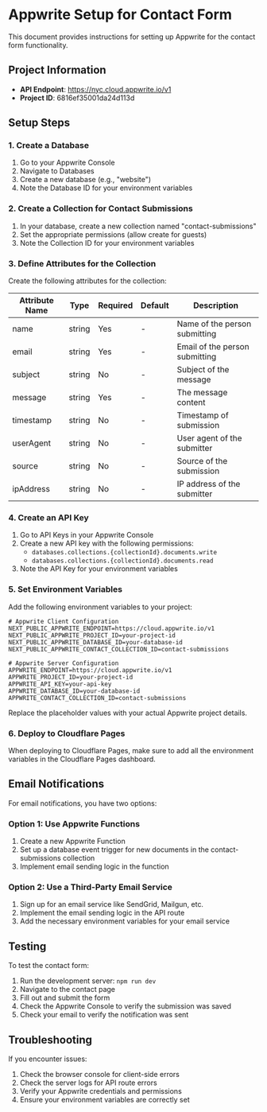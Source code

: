 # Appwrite Setup for Contact Form

This document provides instructions for setting up Appwrite for the contact form functionality.

## Project Information

- **API Endpoint**: https://nyc.cloud.appwrite.io/v1
- **Project ID**: 6816ef35001da24d113d

## Setup Steps

### 1. Create a Database

1. Go to your Appwrite Console
2. Navigate to Databases
3. Create a new database (e.g., "website")
4. Note the Database ID for your environment variables

### 2. Create a Collection for Contact Submissions

1. In your database, create a new collection named "contact-submissions"
2. Set the appropriate permissions (allow create for guests)
3. Note the Collection ID for your environment variables

### 3. Define Attributes for the Collection

Create the following attributes for the collection:

| Attribute Name | Type   | Required | Default | Description                       |
|----------------|--------|----------|---------|-----------------------------------|
| name           | string | Yes      | -       | Name of the person submitting     |
| email          | string | Yes      | -       | Email of the person submitting    |
| subject        | string | No       | -       | Subject of the message            |
| message        | string | Yes      | -       | The message content               |
| timestamp      | string | No       | -       | Timestamp of submission           |
| userAgent      | string | No       | -       | User agent of the submitter       |
| source         | string | No       | -       | Source of the submission          |
| ipAddress      | string | No       | -       | IP address of the submitter       |

### 4. Create an API Key

1. Go to API Keys in your Appwrite Console
2. Create a new API key with the following permissions:
   - `databases.collections.{collectionId}.documents.write`
   - `databases.collections.{collectionId}.documents.read`
3. Note the API Key for your environment variables

### 5. Set Environment Variables

Add the following environment variables to your project:

```
# Appwrite Client Configuration
NEXT_PUBLIC_APPWRITE_ENDPOINT=https://cloud.appwrite.io/v1
NEXT_PUBLIC_APPWRITE_PROJECT_ID=your-project-id
NEXT_PUBLIC_APPWRITE_DATABASE_ID=your-database-id
NEXT_PUBLIC_APPWRITE_CONTACT_COLLECTION_ID=contact-submissions

# Appwrite Server Configuration
APPWRITE_ENDPOINT=https://cloud.appwrite.io/v1
APPWRITE_PROJECT_ID=your-project-id
APPWRITE_API_KEY=your-api-key
APPWRITE_DATABASE_ID=your-database-id
APPWRITE_CONTACT_COLLECTION_ID=contact-submissions
```

Replace the placeholder values with your actual Appwrite project details.

### 6. Deploy to Cloudflare Pages

When deploying to Cloudflare Pages, make sure to add all the environment variables in the Cloudflare Pages dashboard.

## Email Notifications

For email notifications, you have two options:

### Option 1: Use Appwrite Functions

1. Create a new Appwrite Function
2. Set up a database event trigger for new documents in the contact-submissions collection
3. Implement email sending logic in the function

### Option 2: Use a Third-Party Email Service

1. Sign up for an email service like SendGrid, Mailgun, etc.
2. Implement the email sending logic in the API route
3. Add the necessary environment variables for your email service

## Testing

To test the contact form:

1. Run the development server: `npm run dev`
2. Navigate to the contact page
3. Fill out and submit the form
4. Check the Appwrite Console to verify the submission was saved
5. Check your email to verify the notification was sent

## Troubleshooting

If you encounter issues:

1. Check the browser console for client-side errors
2. Check the server logs for API route errors
3. Verify your Appwrite credentials and permissions
4. Ensure your environment variables are correctly set
